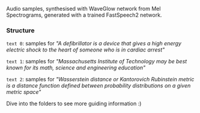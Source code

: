 Audio samples, synthesised with WaveGlow network from Mel Spectrograms, generated with a trained FastSpeech2 network.

### Structure

`text 0`: samples for *"A defibrillator is a device that gives a high energy electric shock to the heart of someone who is in cardiac arrest"*

`text 1`: samples for *"Massachusetts Institute of Technology may be best known for its math, science and engineering education"*

`text 2`: samples for *"Wasserstein distance or Kantorovich Rubinstein metric is a distance function defined between probability distributions on a given metric space"*



Dive into the folders to see more guiding information :)
